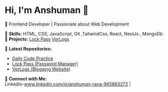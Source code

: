 # Hi, I'm Anshuman 👋  
🚀 Frontend Developer | Passionate about Web Development  


🔹 **Skills:** HTML, CSS, JavaScript, Git ,TailwindCss, React, NextJs , MongoDb
🔹 **Projects:** [Lock Pass](https://github.com/Anshuman1313/LockPass)  [VorLogs](https://github.com/Anshuman1313/V-rLog-BloggingWebsite)

📌 **Latest Repositories:**  
- [Daily Code Practice](https://github.com/Anshuman1313/daily-code-practice)  
- [Lock Pass (Password Manager)](https://github.com/Anshuman1313/LockPass)
- [VorLogs (Blogging Website)](https://github.com/Anshuman1313/V-rLog-BloggingWebsite)

🌟 **Connect with Me:**  
Linkedin-www.linkedin.com/in/anshuman-rana-965863272 | 

<!--
**Anshuman1313/Anshuman1313** is a ✨ _special_ ✨ repository because its `README.md` (this file) appears on your GitHub profile.

Here are some ideas to get you started:

- 🔭 I’m currently working on ...
- 🌱 I’m currently learning ...
- 👯 I’m looking to collaborate on ...
- 🤔 I’m looking for help with ...
- 💬 Ask me about ...
- 📫 How to reach me: ...
- 😄 Pronouns: ...
- ⚡ Fun fact: ...
-->
